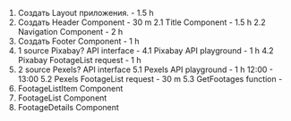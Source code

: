 1. Создать Layout приложения. - 1.5 h
2. Создать Header Component - 30 m
2.1 Title Component - 1.5 h
2.2 Navigation Component - 2 h
3. Создать Footer Component - 1 h
4. 1 source Pixabay? API interface - 
4.1 Pixabay API playground - 1 h
4.2 Pixabay FootageList request - 1 h
5. 2 source Pexels? API interface
5.1 Pexels API playground - 1 h 12:00 - 13:00 
5.2 Pexels FootageList request - 30 m
5.3 GetFootages function - 
6. FootageListItem Component
7. FootageList Component
8. FootageDetails Component